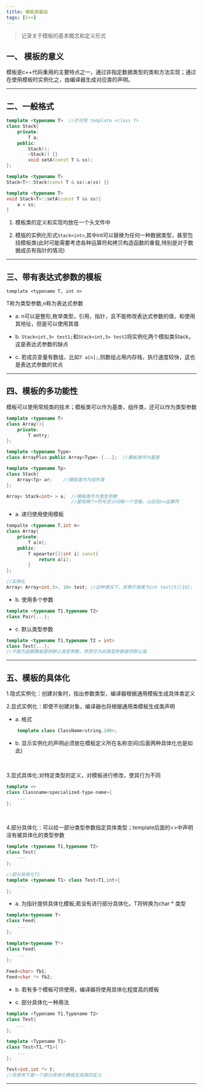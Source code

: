 ```yaml
---
title: 模板类基础
tags: [C++]
---
```


> 记录关于模板的基本概念和定义形式

## 一、 模板的意义

模板是c++代码重用的主要特点之一，通过非指定数据类型的类和方法实现；通过在使用模板时实例化之，由编译器生成对应类的声明。

---------------

## 二、一般格式

```c++
template <typename T>  //亦可用 template <class T>
class Stack{
	private:
		T a;
	public:
		Stack();
		~Stack() {}
		void setA(const T & ss);
};

template <typename T>
Stack<T>::Stack(const T & ss):a(ss) {}

template <typename T>
void Stack<T>::setA(const T && ss){
	a = ss;
}
```

1. 模板类的定义和实现均放在一个头文件中

2. 模版的实例化形式`Stack<int>`,其中int可以替换为任何一种数据类型，甚至包括模板类(此时可能需要考虑各种运算符和拷贝构造函数的重载,特别是对于数据成员有指针的情况)

---------------

## 三、带有表达式参数的模板

`template <typename T, int n>`

T称为类型参数,n称为表达式参数
	
* a. n可以是整形,枚举类型，引用，指针，且不能修改表达式参数的值，和使用其地址，但是可以使用其值

* b. `Stack<int,3> test1;`和`Stack<int,5> test2`将实例化两个模拟类Stack，这是表达式参数的缺点

* c. 若成员变量有数组，比如`T a[n];`,则数组占用内存栈，执行速度较快，这也是表达式参数的优点

---------------

## 四、模板的多功能性

模板可以使用常规类的技术；模板类可以作为基类，组件类，还可以作为类型参数

```c++
template <typename T>
class Array(){
	private:
		T entry;
};

template <typename Type>
class ArrayPlus:public Array<Type> {...};  //模板类作为基类

template <typename Tp>
class Stack{
	Array<Tp> ar;    //模板类作为组件类
};

Array< Stack<int> > a;  //模板类作为类型参数
						//要将两个>符号至少间隔一个空格，以区别>>运算符
```

* a. 递归使用使用模板

```c++
tempalte <typename T,int n>
class Array{
	private:
		T a[n];
	public:
		T opeartor[](int i) const{
			return a[i];
		}
};

//实例化
Array< Array<int,5>, 10> test; //这种情况下，其等价效果为int test[5][10];
```

* b. 使用多个参数

```c++
template <typename T1,typename T2>
class Pair{...};
```

* c. 默认类型参数

```c++
template <typename T1,typename T2 = int>
class Test{...};
//不能为函数模板提供默认类型参数，然而可为非类型参数提供默认值
```

---------------

## 五、模板的具体化

1.隐式实例化：创建对象时，指出参数类型，编译器根据通用模板生成具体类定义

2.显式实例化：即使不创建对象，编译器也将根据通用类模板生成类声明
	
* a. 格式

```c++
	template class ClassName<string,100>;
```

* b. 显示实例化的声明必须放在模板定义所在名称空间(后面两种具体化也是如此)

<br>

3.显式具体化:对特定类型的定义，对模板进行修改，使其行为不同

```C++
template <>
class Classname<specialized-type-name>{
	...
};
```

<br>

4.部分具体化：可以给一部分类型参数指定具体类型；template后面的<>中声明没有被具体化的类型参数

```C++
template <typename T1,typename T2>
class Test{
	---
};

//部分具体化T2
template <typename T1> class Test<T1,int>{
	...
};
```

* a. 为指针提供具体化模板;若没有进行部分具体化，T将转换为char * 类型

```C++
template<typename T>
class Feed{
	...
};
              
template<typename T*>
class Feed{
	...             
};
      
Feed<char> fb1;
Feed<char *> fb2;

```

* b. 若有多个模板可供使用，编译器将使用具体化程度高的模板

* c. 部分具体化一种用法

```C++
template <Typename T1,Typename T2>
class Test{
	...
};

template <Typename T1>
class Test<T1,*T1>{
	...
};

Test<int,int *> t;
//将使用下面一个部分具体化模板生成类的定义
```

----------------